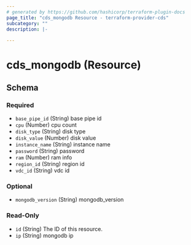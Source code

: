 ```yaml
---
# generated by https://github.com/hashicorp/terraform-plugin-docs
page_title: "cds_mongodb Resource - terraform-provider-cds"
subcategory: ""
description: |-
  
---
```


# cds_mongodb (Resource)





<!-- schema generated by tfplugindocs -->
## Schema

### Required

- `base_pipe_id` (String) base pipe id
- `cpu` (Number) cpu count
- `disk_type` (String) disk type
- `disk_value` (Number) disk value
- `instance_name` (String) instance name
- `password` (String) password
- `ram` (Number) ram info
- `region_id` (String) region id
- `vdc_id` (String) vdc id

### Optional

- `mongodb_version` (String) mongodb_version

### Read-Only

- `id` (String) The ID of this resource.
- `ip` (String) mongodb ip
